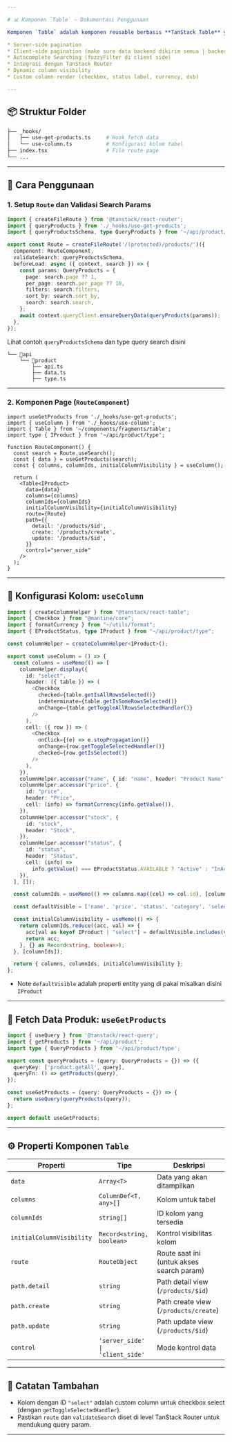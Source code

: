```yaml
---

# 📊 Komponen `Table` — Dokumentasi Penggunaan

Komponen `Table` adalah komponen reusable berbasis **TanStack Table** yang mendukung:

* Server-side pagination
* Client-side pagination (make sure data backend dikirim semua | backend tidak melakukan paginasi)
* Autocomplete Searching (fuzzyFilter di client side)
* Integrasi dengan TanStack Router
* Dynamic column visibility
* Custom column render (checkbox, status label, currency, dsb)

---
```


## 📦 Struktur Folder

```bash
├── _hooks/
│   ├── use-get-products.ts     # Hook fetch data
│   └── use-column.ts           # Konfigurasi kolom tabel
├── index.tsx                   # File route page
└── ...
```

---

## 🚀 Cara Penggunaan

### 1. Setup `Route` dan Validasi Search Params

```ts
import { createFileRoute } from '@tanstack/react-router';
import { queryProducts } from './_hooks/use-get-products';
import { queryProductsSchema, type QueryProducts } from '~/api/product/type';

export const Route = createFileRoute('/(protected)/products/')({
  component: RouteComponent,
  validateSearch: queryProductsSchema,
  beforeLoad: async ({ context, search }) => {
    const params: QueryProducts = {
      page: search.page ?? 1,
      per_page: search.per_page ?? 10,
      filters: search.filters,
      sort_by: search.sort_by,
      search: search.search,
    };
    await context.queryClient.ensureQueryData(queryProducts(params));
  },
});
```

Lihat contoh `queryProductsSchema` dan type query search disini

```
└── 📁api
    └── 📁product
        ├── api.ts
        ├── data.ts
        ├── type.ts
```

---

### 2. Komponen Page (`RouteComponent`)

```tsx
import useGetProducts from './_hooks/use-get-products';
import { useColumn } from './_hooks/use-column';
import { Table } from '~/components/fragments/table';
import type { IProduct } from '~/api/product/type';

function RouteComponent() {
  const search = Route.useSearch();
  const { data } = useGetProducts(search);
  const { columns, columnIds, initialColumnVisibility } = useColumn();

  return (
    <Table<IProduct>
      data={data}
      columns={columns}
      columnIds={columnIds}
      initialColumnVisibility={initialColumnVisibility}
      route={Route}
      path={{
        detail: '/products/$id',
        create: '/products/create',
        update: '/products/$id',
      }}
      control="server_side"
    />
  );
}
```

---

## 🧩 Konfigurasi Kolom: `useColumn`

```ts
import { createColumnHelper } from "@tanstack/react-table";
import { Checkbox } from "@mantine/core";
import { formatCurrency } from "~/utils/format";
import { EProductStatus, type IProduct } from "~/api/product/type";

const columnHelper = createColumnHelper<IProduct>();

export const useColumn = () => {
  const columns = useMemo(() => [
    columnHelper.display({
      id: "select",
      header: ({ table }) => (
        <Checkbox
          checked={table.getIsAllRowsSelected()}
          indeterminate={table.getIsSomeRowsSelected()}
          onChange={table.getToggleAllRowsSelectedHandler()}
        />
      ),
      cell: ({ row }) => (
        <Checkbox
          onClick={(e) => e.stopPropagation()}
          onChange={row.getToggleSelectedHandler()}
          checked={row.getIsSelected()}
        />
      ),
    }),
    columnHelper.accessor("name", { id: "name", header: "Product Name" }),
    columnHelper.accessor("price", {
      id: "price",
      header: "Price",
      cell: (info) => formatCurrency(info.getValue()),
    }),
    columnHelper.accessor("stock", {
      id: "stock",
      header: "Stock",
    }),
    columnHelper.accessor("status", {
      id: "status",
      header: "Status",
      cell: (info) =>
        info.getValue() === EProductStatus.AVAILABLE ? "Active" : "InActive",
    }),
  ], []);

  const columnIds = useMemo(() => columns.map((col) => col.id), [columns]);

  const defaultVisible = ['name', 'price', 'status', 'category', 'select', 'stock'];

  const initialColumnVisibility = useMemo(() => {
    return columnIds.reduce((acc, val) => {
      acc[val as keyof IProduct | "select"] = defaultVisible.includes(val);
      return acc;
    }, {} as Record<string, boolean>);
  }, [columnIds]);

  return { columns, columnIds, initialColumnVisibility };
};
```

- Note `defaultVisible` adalah properti entity yang di pakai misalkan disini `IProduct`

---

## 🔁 Fetch Data Produk: `useGetProducts`

```ts
import { useQuery } from '@tanstack/react-query';
import { getProducts } from '~/api/product';
import type { QueryProducts } from '~/api/product/type';

export const queryProducts = (query: QueryProducts = {}) => ({
  queryKey: ['product.getAll', query],
  queryFn: () => getProducts(query),
});

const useGetProducts = (query: QueryProducts = {}) => {
  return useQuery(queryProducts(query));
};

export default useGetProducts;
```

---

## ⚙️ Properti Komponen `Table`

| Properti                  | Tipe                             | Deskripsi                                 |
| ------------------------- | -------------------------------- | ----------------------------------------- |
| `data`                    | `Array<T>`                       | Data yang akan ditampilkan                |
| `columns`                 | `ColumnDef<T, any>[]`            | Kolom untuk tabel                         |
| `columnIds`               | `string[]`                       | ID kolom yang tersedia                    |
| `initialColumnVisibility` | `Record<string, boolean>`        | Kontrol visibilitas kolom                 |
| `route`                   | `RouteObject`                    | Route saat ini (untuk akses search param) |
| `path.detail`             | `string`                         | Path detail view (`/products/$id`)        |
| `path.create`             | `string`                         | Path create view (`/products/create`)     |
| `path.update`             | `string`                         | Path update view (`/products/$id`)        |
| `control`                 | `'server_side' \| 'client_side'` | Mode kontrol data                         |

---

## 📎 Catatan Tambahan

- Kolom dengan ID `"select"` adalah custom column untuk checkbox select (dengan `getToggleSelectedHandler`).
- Pastikan `route` dan `validateSearch` diset di level TanStack Router untuk mendukung query param.

---
